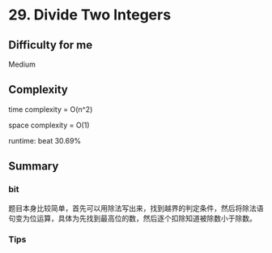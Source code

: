 # 29. Divide Two Integers
## Difficulty for me

Medium

## Complexity
time complexity = O(n^2)

space complexity = O(1)

runtime: beat 30.69%

## Summary
### bit

题目本身比较简单，首先可以用除法写出来，找到越界的判定条件，然后将除法语句变为位运算，具体为先找到最高位的数，然后逐个扣除知道被除数小于除数。

### Tips

